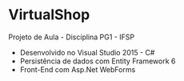 # VirtualShop
Projeto de Aula - Disciplina PG1 - IFSP
- Desenvolvido no Visual Studio 2015 - C#
- Persistência de dados com Entity Framework 6
- Front-End com Asp.Net WebForms
